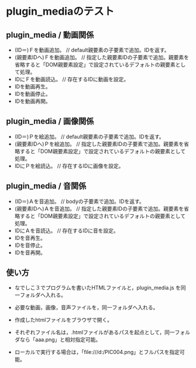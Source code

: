 # plugin_mediaのテスト

## plugin_media / 動画関係

- (ID＝)Ｆを動画追加。  // default親要素の子要素で追加。IDを返す。
- (親要素IDへ)Ｆを動画追加。  // 指定した親要素IDの子要素で追加。親要素を省略すると「DOM親要素設定」で設定されているデフォルトの親要素として処理。
- IDにＦを動画読込。  // 存在するIDに動画を設定。
- IDを動画再生。
- IDを動画停止。
- IDを動画再開。

## plugin_media / 画像関係

- (ID＝)Ｐを絵追加。  // default親要素の子要素で追加。IDを返す。
- (親要素IDへ)Ｐを絵追加。  // 指定した親要素IDの子要素で追加。親要素を省略すると「DOM親要素設定」で設定されているデフォルトの親要素として処理。
- IDにＰを絵読込。  // 存在するIDに画像を設定。

## plugin_media / 音関係

- (ID＝)Ａを音追加。  // bodyの子要素で追加。IDを返す。
- (親要素IDへ)Ａを音追加。  // 指定した親要素IDの子要素で追加。親要素を省略すると「DOM親要素設定」で設定されているデフォルトの親要素として処理。
- IDにＡを音読込。  // 存在するIDに音を設定。
- IDを音再生。
- IDを音停止。
- IDを音再開。

## 使い方

- なでしこ３でプログラムを書いたHTMLファイルと，plugin_media.js を同一フォルダへ入れる。
- 必要な動画，画像，音声ファイルを，同一フォルダへ入れる。
- 作成したhtmlファイルをブラウザで開く。

- それぞれファイル名は，.htmlファイルがあるパスを起点として，同一フォルダなら「aaa.png」と相対指定可能。
- ローカルで実行する場合は，「file:///d:/PIC004.png」とフルパスを指定可能。

